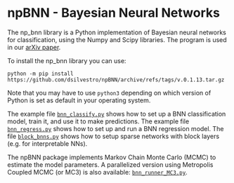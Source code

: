 # npBNN - Bayesian Neural Networks
The np_bnn library is a Python implementation of Bayesian neural networks for classification, using the Numpy and Scipy libraries. The program is used in our [arXiv paper](https://arxiv.org/abs/2005.04987).

To install the np_bnn library you can use:

```
python -m pip install https://github.com/dsilvestro/npBNN/archive/refs/tags/v.0.1.13.tar.gz
```
Note that you may have to use `python3` depending on which version of Python is set as default in your operating system. 


The example file [`bnn_classify.py`](https://github.com/dsilvestro/npBNN/blob/master/bnn_classify.py) shows how to set up a BNN classification model, train it, and use it to make predictions. 
The example file [`bnn_regress.py`](https://github.com/dsilvestro/npBNN/blob/master/bnn_regress.py) shows how to set up and run a BNN regression model.
The file [`block_bnns.py`](https://github.com/dsilvestro/npBNN/blob/master/block_bnns.py) shows how to setup sparse networks with block layers (e.g. for interpretable NNs). 

The npBNN package implements Markov Chain Monte Carlo (MCMC) to estimate the model parameters. A parallelized version using Metropolis Coupled MCMC (or MC3) is also available: [`bnn_runner_MC3.py`](https://github.com/dsilvestro/npBNN/blob/master/bnn_runner_MC3.py).

